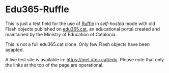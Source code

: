 # Edu365-Ruffle

This is just a test field for the use of [Ruffle](https://ruffle.rs/) in _self-hosted_ mode with old Flash objects published on [edu365.cat](http://edu365.cat), an educational portal created and maintained by the Ministry of Education of Catalonia.

This is not a full edu365.cat clone. Only few Flash objects have been adapted.

A live test site is available in: https://met.xtec.cat/edu. Please note that only the links at the top of the page are operational.

